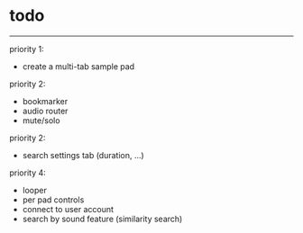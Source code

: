 # todo
---

priority 1:
- create a multi-tab sample pad 

priority 2:
- bookmarker
- audio router
- mute/solo

priority 2:
- search settings tab (duration, ...)

priority 4:
- looper
- per pad controls
- connect to user account
- search by sound feature (similarity search)